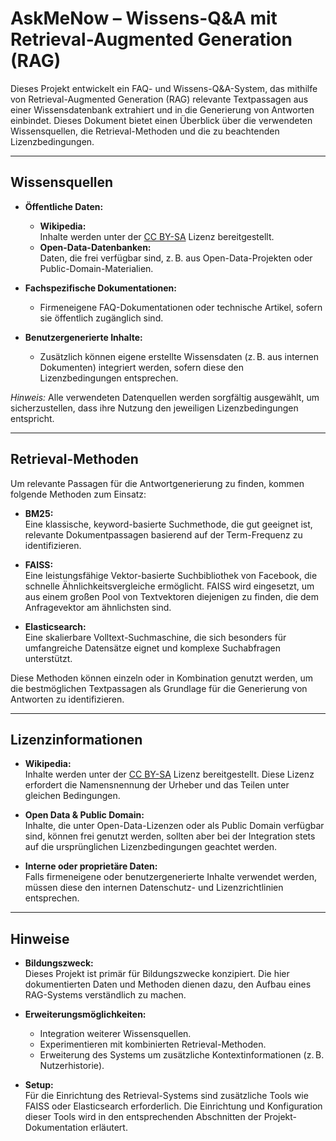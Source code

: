 # AskMeNow – Wissens-Q&A mit Retrieval-Augmented Generation (RAG)

Dieses Projekt entwickelt ein FAQ- und Wissens-Q&A-System, das mithilfe von Retrieval-Augmented Generation (RAG) relevante Textpassagen aus einer Wissensdatenbank extrahiert und in die Generierung von Antworten einbindet. Dieses Dokument bietet einen Überblick über die verwendeten Wissensquellen, die Retrieval-Methoden und die zu beachtenden Lizenzbedingungen.

---

## Wissensquellen

- **Öffentliche Daten:**  
  - **Wikipedia:**  
    Inhalte werden unter der [CC BY-SA](https://creativecommons.org/licenses/by-sa/3.0/) Lizenz bereitgestellt.
  - **Open-Data-Datenbanken:**  
    Daten, die frei verfügbar sind, z. B. aus Open-Data-Projekten oder Public-Domain-Materialien.
  
- **Fachspezifische Dokumentationen:**  
  - Firmeneigene FAQ-Dokumentationen oder technische Artikel, sofern sie öffentlich zugänglich sind.
  
- **Benutzergenerierte Inhalte:**  
  - Zusätzlich können eigene erstellte Wissensdaten (z. B. aus internen Dokumenten) integriert werden, sofern diese den Lizenzbedingungen entsprechen.

*Hinweis:* Alle verwendeten Datenquellen werden sorgfältig ausgewählt, um sicherzustellen, dass ihre Nutzung den jeweiligen Lizenzbedingungen entspricht.

---

## Retrieval-Methoden

Um relevante Passagen für die Antwortgenerierung zu finden, kommen folgende Methoden zum Einsatz:

- **BM25:**  
  Eine klassische, keyword-basierte Suchmethode, die gut geeignet ist, relevante Dokumentpassagen basierend auf der Term-Frequenz zu identifizieren.

- **FAISS:**  
  Eine leistungsfähige Vektor-basierte Suchbibliothek von Facebook, die schnelle Ähnlichkeitsvergleiche ermöglicht. FAISS wird eingesetzt, um aus einem großen Pool von Textvektoren diejenigen zu finden, die dem Anfragevektor am ähnlichsten sind.

- **Elasticsearch:**  
  Eine skalierbare Volltext-Suchmaschine, die sich besonders für umfangreiche Datensätze eignet und komplexe Suchabfragen unterstützt.

Diese Methoden können einzeln oder in Kombination genutzt werden, um die bestmöglichen Textpassagen als Grundlage für die Generierung von Antworten zu identifizieren.

---

## Lizenzinformationen

- **Wikipedia:**  
  Inhalte werden unter der [CC BY-SA](https://creativecommons.org/licenses/by-sa/3.0/) Lizenz bereitgestellt. Diese Lizenz erfordert die Namensnennung der Urheber und das Teilen unter gleichen Bedingungen.
  
- **Open Data & Public Domain:**  
  Inhalte, die unter Open-Data-Lizenzen oder als Public Domain verfügbar sind, können frei genutzt werden, sollten aber bei der Integration stets auf die ursprünglichen Lizenzbedingungen geachtet werden.

- **Interne oder proprietäre Daten:**  
  Falls firmeneigene oder benutzergenerierte Inhalte verwendet werden, müssen diese den internen Datenschutz- und Lizenzrichtlinien entsprechen.

---

## Hinweise

- **Bildungszweck:**  
  Dieses Projekt ist primär für Bildungszwecke konzipiert. Die hier dokumentierten Daten und Methoden dienen dazu, den Aufbau eines RAG-Systems verständlich zu machen.

- **Erweiterungsmöglichkeiten:**  
  - Integration weiterer Wissensquellen.
  - Experimentieren mit kombinierten Retrieval-Methoden.
  - Erweiterung des Systems um zusätzliche Kontextinformationen (z. B. Nutzerhistorie).

- **Setup:**  
  Für die Einrichtung des Retrieval-Systems sind zusätzliche Tools wie FAISS oder Elasticsearch erforderlich. Die Einrichtung und Konfiguration dieser Tools wird in den entsprechenden Abschnitten der Projekt-Dokumentation erläutert.

